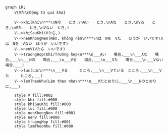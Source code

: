 ﻿```mermaid
graph LR;
    V{Vた\nĐộng từ quá khứ}

    V-->khi(Khi\n***\nNの　　とき,\nAい　　とき,\nAな　　とき,\nVる　　とき,\nVた　　とき,\nVない　とき,)
    V-->khiSauKhi(Vたら,)
    V-->nenKhongNen(Nên, không nên\n***\nは　Nを　Vた　　ほうが　いいです\nは　Nを　Vない　ほうが　いいです)
    V-->nenV(Vたら　いいです)
    V-->truongHop(Khi/Trường hợp\n***\n___Aい　　場合,___\n___Aな　　場合,___\n___Nの　　場合,___\n___Vる　　場合,___\n___Vた　　場合,___\n___Vない　場合,___)
    V-->luc(Lúc\n***\n___Vる　　　ところ,___\n___Vている　ところ,___\n___Vた　　　ところ,___)
    V-->lamTheoNhu(Làm theo như\n***\n___Vたとおりに,___\n___Nのとおりに,___)

    style V fill:#002
    style khi fill:#000
    style khiSauKhi fill:#000
    style luc fill:#000
    style nenKhongNen fill:#001
    style nenV fill:#000
    style truongHop fill:#001
    style lamTheoNhu fill:#000
```